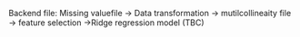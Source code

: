 Backend file:
Missing valuefile -> Data transformation -> mutilcollineaity file -> feature selection ->Ridge regression model (TBC)
